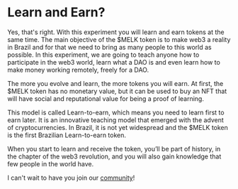 # Learn and Earn?

Yes, that's right. With this experiment you will learn and earn tokens at the same time. The main objective of the $MELK token is to make web3 a reality in Brazil and for that we need to bring as many people to this world as possible. In this experiment, we are going to teach anyone how to participate in the web3 world, learn what a DAO is and even learn how to make money working remotely, freely for a DAO.

The more you evolve and learn, the more tokens you will earn. At first, the $MELK token has no monetary value, but it can be used to buy an NFT that will have social and reputational value for being a proof of learning.

This model is called Learn-to-earn, which means you need to learn first to earn later. It is an innovative teaching model that emerged with the advent of cryptocurrencies. In Brazil, it is not yet widespread and the $MELK token is the first Brazilian Learn-to-earn token.

When you start to learn and receive the token, you’ll be part of history, in the chapter of the web3 revolution, and you will also gain knowledge that few people in the world have.

I can't wait to have you join our [community](comunidade.md)!
